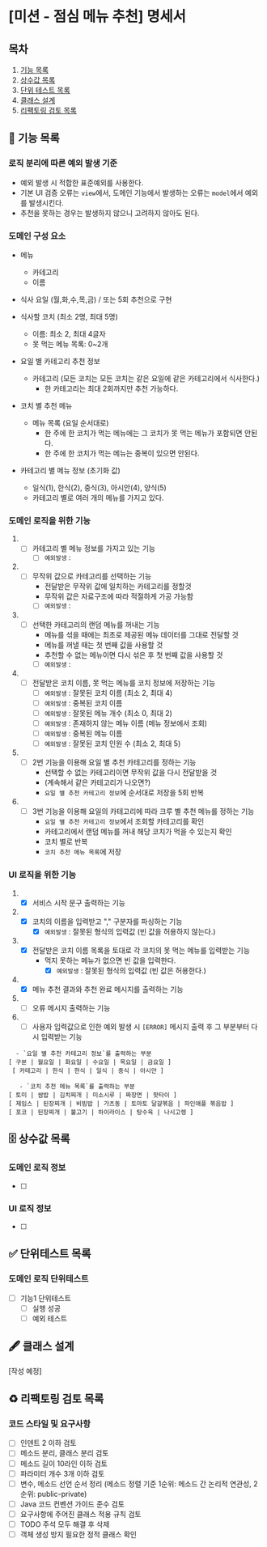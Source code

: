 # [미션 - 점심 메뉴 추천] 명세서

## 목차

1. [기능 목록](#-기능-목록)
2. [상수값 목록](#-상수값-목록)
3. [단위 테스트 목록](#-단위테스트-목록)
4. [클래스 설계](#-클래스-설계)
5. [리팩토링 검토 목록](#%EF%B8%8F-리팩토링-검토-목록)

## 🚀 기능 목록

### 로직 분리에 따른 예외 발생 기준

- 예외 발생 시 적합한 표준예외를 사용한다.
- 기본 UI 검증 오류는 `view`에서, 도메인 기능에서 발생하는 오류는 `model`에서 예외를 발생시킨다.
- 추천을 못하는 경우는 발생하지 않으니 고려하지 않아도 된다.

### 도메인 구성 요소

- 메뉴
    - 카테고리
    - 이름
- 식사 요일 (월,화,수,목,금) / 또는 5회 추천으로 구현
- 식사할 코치 (최소 2명, 최대 5명)
    - 이름: 최소 2, 최대 4글자
    - 못 먹는 메뉴 목록: 0~2개
- 요일 별 카테고리 추천 정보
    - 카테고리 (모든 코치는 모든 코치는 같은 요일에 같은 카테고리에서 식사한다.)
        * 한 카테고리는 최대 2회까지만 추천 가능하다.
- 코치 별 추천 메뉴
    - 메뉴 목록 (요일 순서대로)
        * 한 주에 한 코치가 먹는 메뉴에는 그 코치가 못 먹는 메뉴가 포함되면 안된다.
        * 한 주에 한 코치가 먹는 메뉴는 중복이 있으면 안된다.

- 카테고리 별 메뉴 정보 (초기화 값)
    - 일식(1), 한식(2), 중식(3), 아시안(4), 양식(5)
    - 카테고리 별로 여러 개의 메뉴를 가지고 있다.

### 도메인 로직을 위한 기능

1.
    - [ ] 카테고리 별 메뉴 정보를 가지고 있는 기능
        - [ ] `예외발생` :
2.
    - [ ] 무작위 값으로 카테고리를 선택하는 기능
        - 전달받은 무작위 값에 일치하는 카테고리를 정할것
        - 무작위 값은 자료구조에 따라 적절하게 가공 가능함
        - [ ] `예외발생` :

3.
    - [ ] 선택한 카테고리의 랜덤 메뉴를 꺼내는 기능
        - 메뉴를 섞을 때에는 최초로 제공된 메뉴 데이터를 그대로 전달할 것
        - 메뉴를 꺼낼 때는 첫 번째 값을 사용할 것
        - 추천할 수 없는 메뉴이면 다시 섞은 후 첫 번째 값을 사용할 것
        - [ ] `예외발생` :
4.
    - [ ] 전달받은 코치 이름, 못 먹는 메뉴를 코치 정보에 저장하는 기능
        - [ ] `예외발생` : 잘못된 코치 이름 (최소 2, 최대 4)
        - [ ] `예외발생` : 중복된 코치 이름
        - [ ] `예외발생` : 잘못된 메뉴 개수 (최소 0, 최대 2)
        - [ ] `예외발생` : 존재하지 않는 메뉴 이름 (메뉴 정보에서 조회)
        - [ ] `예외발생` : 중복된 메뉴 이름
        - [ ] `예외발생` : 잘못된 코치 인원 수 (최소 2, 최대 5)
5.
    - [ ] 2번 기능을 이용해 요일 별 추천 카테고리를 정하는 기능
        - 선택할 수 없는 카테고리이면 무작위 값을 다시 전달받을 것
        - (계속해서 같은 카테고리가 나오면?)
        - `요일 별 추천 카테고리 정보`에 순서대로 저장을 5회 반복
6.
    - [ ] 3번 기능을 이용해 요일의 카테고리에 따라 크루 별 추천 메뉴를 정하는 기능
        - `요일 별 추천 카테고리 정보`에서 조회할 카테고리를 확인
        - 카테고리에서 랜덤 메뉴를 꺼내 해당 코치가 먹을 수 있는지 확인
        - 코치 별로 반복
        - `코치 추천 메뉴 목록`에 저장

### UI 로직을 위한 기능

1.
    - [x] 서비스 시작 문구 출력하는 기능
2.
    - [x] 코치의 이름을 입력받고 "," 구분자를 파싱하는 기능
        - [x] `예외발생` : 잘못된 형식의 입력값 (빈 값을 허용하지 않는다.)
3.
    - [x] 전달받은 코치 이름 목록을 토대로 각 코치의 못 먹는 메뉴를 입력받는 기능
        - 먹지 못하는 메뉴가 없으면 빈 값을 입력한다.
            - [x] `예외발생` : 잘못된 형식의 입력값 (빈 값은 허용한다.)
4.
    - [x] 메뉴 추천 결과와 추천 완료 메시지를 출력하는 기능

5.
    - [ ] 오류 메시지 출력하는 기능
6.
    - [ ] 사용자 입력값으로 인한 예외 발생 시 `[ERROR]` 메시지 출력 후 그 부분부터 다시 입력받는 기능

 ```
   - `요일 별 추천 카테고리 정보`를 출력하는 부분
 [ 구분 | 월요일 | 화요일 | 수요일 | 목요일 | 금요일 ]
  [ 카테고리 | 한식 | 한식 | 일식 | 중식 | 아시안 ]
 ```

 ```
    - `코치 추천 메뉴 목록`를 출력하는 부분
[ 토미 | 쌈밥 | 김치찌개 | 미소시루 | 짜장면 | 팟타이 ]
[ 제임스 | 된장찌개 | 비빔밥 | 가츠동 | 토마토 달걀볶음 | 파인애플 볶음밥 ]
[ 포코 | 된장찌개 | 불고기 | 하이라이스 | 탕수육 | 나시고렝 ]
 ```

## 🗄 상수값 목록

### 도메인 로직 정보

- [ ]

### UI 로직 정보

- [ ]

## ✅ 단위테스트 목록

### 도메인 로직 단위테스트

- [ ] 기능1 단위테스트
    - [ ] 실행 성공
    - [ ] 예외 테스트

## 🖋 클래스 설계

[작성 예정]

## ♻️ 리팩토링 검토 목록

### 코드 스타일 및 요구사항

- [ ] 인덴트 2 이하 검토
- [ ] 메소드 분리, 클래스 분리 검토
- [ ] 메소드 길이 10라인 이하 검토
- [ ] 파라미터 개수 3개 이하 검토
- [ ] 변수, 메소드 선언 순서 정리 (메소드 정렬 기준 1순위: 메소드 간 논리적 연관성, 2순위: public-private)
- [ ] Java 코드 컨벤션 가이드 준수 검토
- [ ] 요구사항에 주어진 클래스 적용 규칙 검토
- [ ] TODO 주석 모두 해결 후 삭제
- [ ] 객체 생성 방지 필요한 정적 클래스 확인